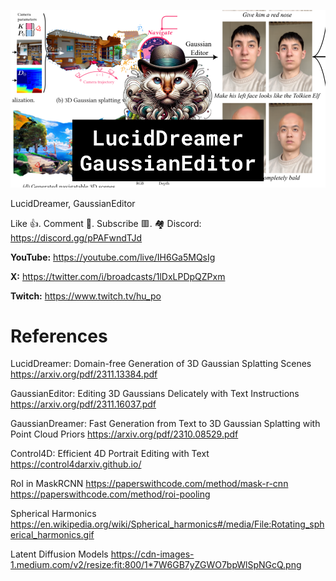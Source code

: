 ![](thumbnails/02.12.2023.png)

LucidDreamer, GaussianEditor

Like 👍. Comment 💬. Subscribe 🟥.
🏘 Discord: https://discord.gg/pPAFwndTJd

**YouTube:** https://youtube.com/live/IH6Ga5MQsIg

**X:** https://twitter.com/i/broadcasts/1lDxLPDpQZPxm

**Twitch:** https://www.twitch.tv/hu_po


# References

LucidDreamer: Domain-free Generation of 3D Gaussian Splatting Scenes
https://arxiv.org/pdf/2311.13384.pdf

GaussianEditor: Editing 3D Gaussians Delicately with Text Instructions
https://arxiv.org/pdf/2311.16037.pdf

GaussianDreamer: Fast Generation from Text to 3D Gaussian Splatting with Point Cloud Priors
https://arxiv.org/pdf/2310.08529.pdf

Control4D: Efficient 4D Portrait Editing with Text
https://control4darxiv.github.io/

RoI in MaskRCNN
https://paperswithcode.com/method/mask-r-cnn
https://paperswithcode.com/method/roi-pooling

Spherical Harmonics
https://en.wikipedia.org/wiki/Spherical_harmonics#/media/File:Rotating_spherical_harmonics.gif

Latent Diffusion Models
https://cdn-images-1.medium.com/v2/resize:fit:800/1*7W6GB7yZGWO7bpWlSpNGcQ.png


